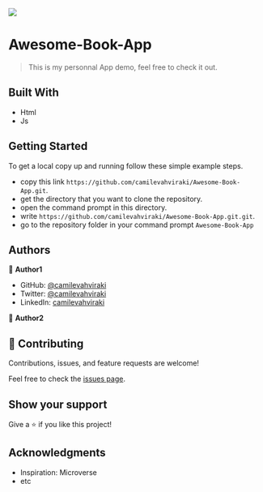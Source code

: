 

![](https://img.shields.io/badge/Microverse-blueviolet)

# Awesome-Book-App

> This is my personnal App demo, feel free to check it out.


## Built With

- Html
- Js



 ## Getting Started

To get a local copy up and running follow these simple example steps.

- copy this link `https://github.com/camilevahviraki/Awesome-Book-App.git`.
- get the directory that you want to clone the repository.
- open the command prompt in this directory.
- write `https://github.com/camilevahviraki/Awesome-Book-App.git.git`.
- go to the repository folder in your command prompt `Awesome-Book-App`

## Authors

👤 **Author1**

- GitHub: [@camilevahviraki](https://github.com/camilevahviraki)
- Twitter: [@camilevahviraki](https://twitter.com/CamileVahviraki)
- LinkedIn: [camilevahviraki](https://www.linkedin.com/in/camile-vahviraki-8180a6232/)

👤 **Author2**


## 🤝 Contributing

Contributions, issues, and feature requests are welcome!

Feel free to check the [issues page](../../issues/).

## Show your support

Give a ⭐️ if you like this project!

## Acknowledgments

- Inspiration: Microverse
- etc